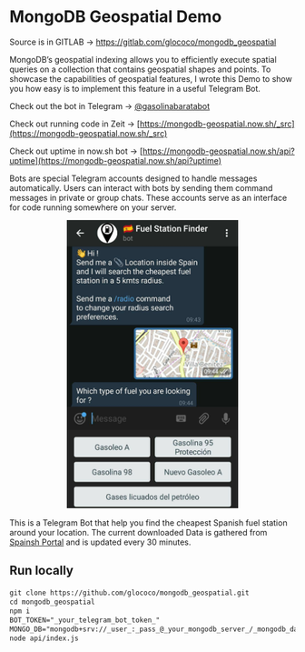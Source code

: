 # MongoDB Geospatial Demo
Source is in GITLAB -> https://gitlab.com/glococo/mongodb_geospatial

MongoDB’s geospatial indexing allows you to efficiently execute spatial queries on a collection that contains geospatial shapes and points.
To showcase the capabilities of geospatial features, I wrote this Demo to show you how easy is to implement this feature in a useful Telegram Bot.

Check out the bot in Telegram -> [@gasolinabaratabot](https://t.me/gasolinabaratabot)

Check out running code in Zeit -> [https://mongodb-geospatial.now.sh/_src](https://mongodb-geospatial.now.sh/_src)

Check out uptime in now.sh bot -> [https://mongodb-geospatial.now.sh/api?uptime](https://mongodb-geospatial.now.sh/api?uptime)

Bots are special Telegram accounts designed to handle messages automatically. Users can interact with bots by sending them command messages in private or group chats.
These accounts serve as an interface for code running somewhere on your server.

<p align="center">
  <img width="60%" src="/screenshot.jpg">
</p>

This is a Telegram Bot that help you find the cheapest Spanish fuel station around your location.
The current downloaded Data is gathered from [Spainsh Portal](https://geoportalgasolineras.es) and is updated every 30 minutes.


## Run locally

```
git clone https://github.com/glococo/mongodb_geospatial.git
cd mongodb_geospatial
npm i
BOT_TOKEN="_your_telegram_bot_token_" MONGO_DB="mongodb+srv://_user_:_pass_@_your_mongodb_server_/_mongodb_database_" node api/index.js
```

